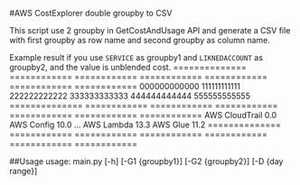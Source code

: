 
#AWS CostExplorer double groupby to CSV


This script use 2 groupby in GetCostAndUsage API and generate a CSV file with first groupby as row name and second groupby as column name.

Example result if you use `SERVICE` as groupby1 and `LIKNEDACCOUNT` as groupby2, and the value is unblended cost.
============== ============ ============ ============ ============ ============ ============
               000000000000 111111111111 222222222222 333333333333 444444444444 555555555555
============== ============ ============ ============ ============ ============ ============
AWS CloudTrail          0.0
AWS Config             10.0
...
AWS Lambda             13.3
AWS Glue               11.2
============== ============ ============ ============ ============ ============ ============

##Usage
usage: main.py [-h] [-G1 {groupby1}] [-G2 {groupby2}] [-D {day range}]
